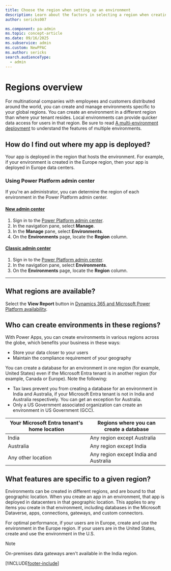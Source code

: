 ```yaml
---
title: Choose the region when setting up an environment
description: Learn about the factors in selecting a region when creating a new environment in Microsoft Power Platform admin center.
author: sericks007

ms.component: pa-admin
ms.topic: concept-article
ms.date: 09/16/2025
ms.subservice: admin
ms.custom: NewPPAC
ms.author: sericks
search.audienceType: 
  - admin
---
```

# Regions overview 

For multinational companies with employees and customers distributed around the world, you can create and manage environments specific to your global regions. You can create an environment in a different region than where your tenant resides. Local environments can provide quicker data access for users in that region. Be sure to read [A multi-environment deployment](multiple-online-environments-tenants.md#a-multi-environment-deployment) to understand the features of multiple environments.  

## How do I find out where my app is deployed?

Your app is deployed in the region that hosts the environment. For example, if your environment is created in the Europe region, then your app is deployed in Europe data centers.

### Using Power Platform admin center
If you're an administrator, you can determine the region of each environment in the Power Platform admin center.

#### [New admin center](#tab/new)
1. Sign in to the [Power Platform admin center](https://admin.powerplatform.microsoft.com/).
1. In the navigation pane, select **Manage**.
1. In the **Manage** pane, select **Environments**.
1. On the **Environments** page, locate the **Region** column.

#### [Classic admin center](#tab/classic)
1. Sign in to the [Power Platform admin center](https://admin.powerplatform.microsoft.com/).
1. In the navigation pane, select **Environments**.
1. On the **Environments** page, locate the **Region** column.
---

## What regions are available?

Select the **View Report** button in [Dynamics 365 and Microsoft Power Platform availability](https://dynamics.microsoft.com/geographic-availability/).

## Who can create environments in these regions?

With Power Apps, you can create environments in various regions across the globe, which benefits your business in these ways:

- Store your data closer to your users
- Maintain the compliance requirement of your geography

You can create a database for an environment in one region (for example, United States) even if the Microsoft Entra tenant is in another region (for example, Canada or Europe). Note the following:

- Tax laws prevent you from creating a database for an environment in India and Australia, if your Microsoft Entra tenant is not in India and Australia respectively. You can get an exception for Australia.
- Only a US Government associated organization can create an environment in US Government (GCC).

|Your Microsoft Entra tenant's home location  |Regions where you can create a database  |
|---------|---------|
|India     | Any region except Australia        |
|Australia     | Any region except India           |
|Any other location     | Any region except India and Australia           |


## What features are specific to a given region?

Environments can be created in different regions, and are bound to that geographic location. When you create an app in an environment, that app is deployed in datacenters in that geographic location. This applies to any items you create in that environment, including  databases in the Microsoft Dataverse, apps, connections, gateways, and custom connectors.

For optimal performance, if your users are in Europe, create and use the environment in the Europe region. If your users are in the United States, create and use the environment in the U.S.

> [!NOTE]
> On-premises data gateways aren't available in the India region.

[!INCLUDE[footer-include](../includes/footer-banner.md)]
